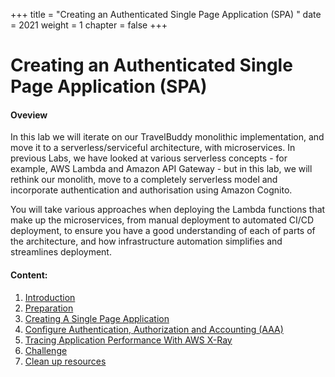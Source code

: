 +++
title = "Creating an Authenticated Single Page Application (SPA) "
date = 2021
weight = 1
chapter = false
+++
# Creating an Authenticated Single Page Application (SPA) 

#### Oveview

In this lab we will iterate on our TravelBuddy monolithic implementation, and move it to a serverless/serviceful architecture, with microservices. In previous Labs, we have looked at various serverless concepts - for example, AWS Lambda and Amazon API Gateway - but in this lab, we will rethink our monolith, move to a completely serverless model and incorporate authentication and authorisation using Amazon Cognito.

You will take various approaches when deploying the Lambda functions that make up the microservices, from manual deployment to automated CI/CD deployment, to ensure you have a good understanding of each of parts of the architecture, and how infrastructure automation simplifies and streamlines deployment.

#### Content:


1. [Introduction](1-introduction/)
2. [Preparation](2-prepare/)
3. [Creating A Single Page Application](3-create-single-page-app/)
4. [Configure Authentication, Authorization and Accounting (AAA)](4-configure-aaa/)
5. [Tracing Application Performance With AWS X-Ray](5-tracing-application-performance-with-xray/)
6. [Challenge](6-challenge/)
7. [Clean up resources](7-cleanup/)